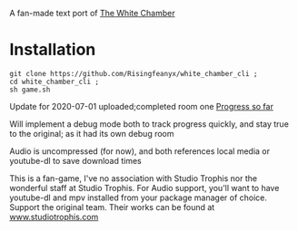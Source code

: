 
A fan-made text port of 
 <a href="https://www.studiotrophis.com/site/projects/thewhitechamber" target="_blank">The White Chamber</a>

<h1>Installation</h1>


	git clone https://github.com/Risingfeanyx/white_chamber_cli ; 
	cd white_chamber_cli ; 
	sh game.sh 


Update for 2020-07-01
uploaded;completed room one
 <a href="https://asciinema.org/a/6f9Drooq00LNn48KkU0oKV0fY">Progress so far</a>

Will implement a debug mode both to track progress quickly, and stay true to the original; as it had its own debug room

Audio is uncompressed (for now), and both references local media or youtube-dl to save download times

This is a fan-game, I've no association with Studio Trophis nor the wonderful staff at Studio Trophis.
For Audio support, you'll want to have youtube-dl and mpv installed from your package manager of choice.
Support the original team.
Their works can be found at  www.studiotrophis.com
